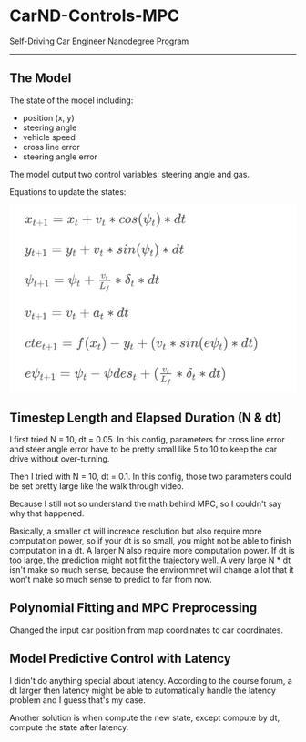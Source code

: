 # CarND-Controls-MPC
Self-Driving Car Engineer Nanodegree Program

---

## The Model
The state of the model including:

* position (x, y)
* steering angle
* vehicle speed
* cross line error
* steering angle error

The model output two control variables: steering angle and gas.

Equations to update the states:

![equations](./equations.png)


## Timestep Length and Elapsed Duration (N & dt)

I first tried N = 10, dt = 0.05. In this config, parameters for cross line error and steer angle error have to be pretty small like 5 to 10 to keep the car drive without over-turning.

Then I tried with N = 10, dt = 0.1. In this config, those two parameters could be set pretty large like the walk through video.

Because I still not so understand the math behind MPC, so I couldn't say why that happened.

Basically, a smaller dt will increace resolution but also require more computation power, so if your dt is so small, you might not be able to finish computation in a dt. A larger N also require more computation power. If dt is too large, the prediction might not fit the trajectory well. A very large N * dt isn't make so much sense, because the environmnet will change a lot that it won't make so much sense to predict to far from now.

## Polynomial Fitting and MPC Preprocessing

Changed the input car position from map coordinates to car coordinates.

## Model Predictive Control with Latency
I didn't do anything special about latency. According to the course forum, a dt larger then latency might be able to automatically handle the latency problem and I guess that's my case.

Another solution is when compute the new state, except compute by dt, compute the state after latency.